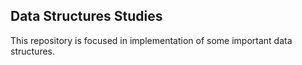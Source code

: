 ## Data Structures Studies


This repository is focused in implementation of 
some important data structures.
